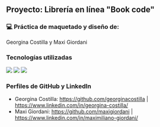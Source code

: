## Proyecto: Librería en línea "Book code"

### 💻 Práctica de maquetado y diseño de: 

Georgina Costilla y Maxi Giordani

### Tecnologías utilizadas

<img src="https://img.shields.io/badge/HTML5-E34F26?style=for-the-badge&logo=html5&logoColor=white">
<img src="https://img.shields.io/badge/CSS3-1572B6?style=for-the-badge&logo=css3&logoColor=white">
<img src="https://img.shields.io/badge/Bootstrap-563D7C?style=for-the-badge&logo=bootstrap&logoColor=white">

### Perfiles de GitHub y LinkedIn

- Georgina Costilla: https://github.com/georginacostilla | https://www.linkedin.com/in/georgina-costilla/
- Maxi Giordani: https://github.com/maxigiordani | https://www.linkedin.com/in/maximiliano-giordani/
